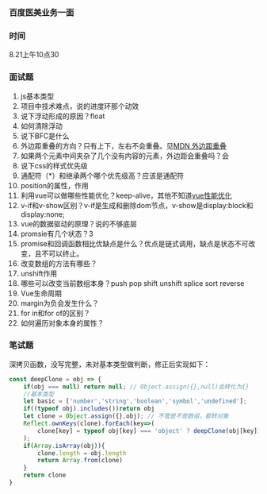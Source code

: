 ### 百度医美业务一面

### 时间
8.21上午10点30  

### 面试题
1. js基本类型
2. 项目中技术难点，说的进度环那个动效
3. 说下浮动形成的原因？float
4. 如何清除浮动
5. 说下BFC是什么
6. 外边距重叠的方向？只有上下，左右不会重叠。见[MDN 外边距重叠](https://developer.mozilla.org/zh-CN/docs/Web/CSS/CSS_Box_Model/Mastering_margin_collapsing)
7. 如果两个元素中间夹杂了几个没有内容的元素，外边距会重叠吗？会
8. 说下css的样式优先级
9. 通配符（\*）和继承两个哪个优先级高？应该是通配符
10. position的属性，作用
11. 利用vue可以做哪些性能优化？keep-alive，其他不知道[vue性能优化](https://juejin.im/post/6844903913410314247#heading-12)
12. v-if和v-show区别？v-if是生成和删除dom节点，v-show是display:block和display:none;
13. vue的数据驱动的原理？说的不够底层
14. promsie有几个状态？3
15. promise和回调函数相比优缺点是什么？优点是链式调用，缺点是状态不可改变，且不可以终止。
16. 改变数组的方法有哪些？
17. unshift作用
18. 哪些可以改变当前数组本身？push pop shift unshift splice sort reverse
19. Vue生命周期
20. margin为负会发生什么？
21. for in和for of的区别？
22. 如何遍历对象本身的属性？

### 笔试题
深拷贝函数，没写完整，未对基本类型做判断，修正后实现如下：
```javascript
const deepClone = obj => {
	if(obj === null) return null; // Object.assign({},null)会转化为{}
	//基本类型
	let basic = ['number','string','boolean','symbol','undefined'];
	if((typeof obj).includes())return obj
	let clone = Object.assign({},obj); // 不管是不是数组，都转对象
	Reflect.ownKeys(clone).forEach(key=>(
		clone[key] = typeof obj[key] === 'object' ? deepClone(obj[key]) : obj[key])
	);
	if(Array.isArray(obj)){
		clone.length = obj.length
		return Array.from(clone)
	}
	return clone
}
```